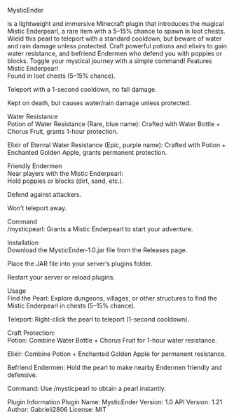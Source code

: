 MysticEnder 

is a lightweight and immersive Minecraft plugin that introduces the magical Mistic Enderpearl, a rare item with a 5–15% chance to spawn in loot chests. Wield this pearl to teleport with a standard cooldown, but beware of water and rain damage unless protected. Craft powerful potions and elixirs to gain water resistance, and befriend Endermen who defend you with poppies or blocks. Toggle your mystical journey with a simple command!
 Features
Mistic Enderpearl  
Found in loot chests (5–15% chance).  

Teleport with a 1-second cooldown, no fall damage.  

Kept on death, but causes water/rain damage unless protected.

Water Resistance  
Potion of Water Resistance (Rare, blue name): Crafted with Water Bottle + Chorus Fruit, grants 1-hour protection.  

Elixir of Eternal Water Resistance (Epic, purple name): Crafted with Potion + Enchanted Golden Apple, grants permanent protection.

Friendly Endermen  
Near players with the Mistic Enderpearl:  
Hold poppies or blocks (dirt, sand, etc.).  

Defend against attackers.  

Won’t teleport away.

Command  
/mysticpearl: Grants a Mistic Enderpearl to start your adventure.

 Installation  
Download the MysticEnder-1.0.jar file from the Releases page.  

Place the JAR file into your server’s plugins folder.  

Restart your server or reload plugins.

 Usage  
Find the Pearl: Explore dungeons, villages, or other structures to find the Mistic Enderpearl in chests (5–15% chance).  

Teleport: Right-click the pearl to teleport (1-second cooldown).  

Craft Protection:  
Potion: Combine Water Bottle + Chorus Fruit for 1-hour water resistance.  

Elixir: Combine Potion + Enchanted Golden Apple for permanent resistance.

Befriend Endermen: Hold the pearl to make nearby Endermen friendly and defensive.  

Command: Use /mysticpearl to obtain a pearl instantly.

 Plugin Information
Plugin Name: MysticEnder
Version: 1.0
API Version: 1.21
Author: Gabrieli2806
License: MIT  

